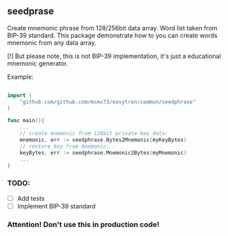 ## seedprase

Create mnemonic phrase from 128/256bit data array. Word list taken from BIP-39 standard.
This package demonstrate how to you can create words mnemonic from any data array.

[!] But please note, this is not BIP-39 implementation, it's just a educational mnemonic generator.

Example:
```go

import (
    "github.com/github.com/mcmx73/easytron/common/seedphrase"
)

func main(){
	...
    // create mnemonic from 128bit private key data:
    mnemonic, err := seedphrase.Bytes2Mnemonic(myKeyBytes)
    // restore key from mnemonic:
    keyBytes, err := seedphrase.Mnemonic2Bytes(myMnemonic)
	...
}

```

### TODO:
- [ ] Add tests
- [ ] Implement BIP-39 standard

### Attention! Don't use this in production code!